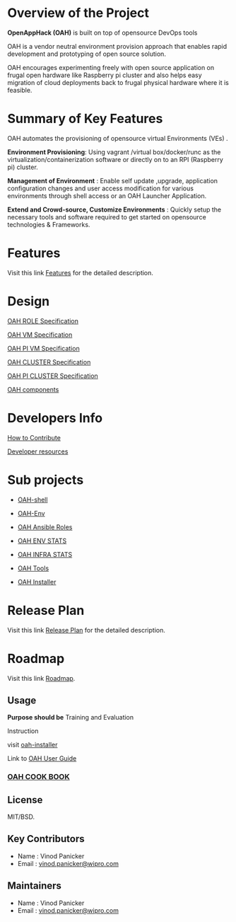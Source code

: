 # Overview of the Project

**OpenAppHack (OAH)** is built on top of opensource DevOps tools

OAH is a vendor neutral environment provision approach that enables rapid development and prototyping of open source solution.

OAH encourages experimenting freely with open source application on frugal open hardware like Raspberry pi cluster and also helps easy migration of cloud deployments back to frugal physical hardware where it is feasible.

# Summary of Key Features

OAH automates the provisioning of opensource virtual Environments (VEs) .

**Environment Provisioning**: Using vagrant /virtual box/docker/runc as the virtualization/containerization software or directly on to an RPI (Raspberry pi)  cluster.

**Management of Environment** : Enable self update ,upgrade, application configuration changes and user access modification for various environments through shell access or an OAH Launcher Application.

**Extend and Crowd-source, Customize Environments** : Quickly setup the necessary tools and software required to get started on opensource technologies & Frameworks.

# Features

Visit this link [Features](Features) for the detailed description.

# Design

[OAH ROLE Specification](OAH-ROLE-SPECIFICATION)

[OAH VM Specification](OAH-VM-SPECIFICATION)

[OAH PI VM Specification](OAH-PI-VM-SPECIFICATION)

[OAH CLUSTER Specification](OAH-CLUSTER-SPECIFICATION)

[OAH PI CLUSTER Specification](OAH-PI-CLUSTER-SPECIFICATION)

[OAH components](OAH-components)

# Developers Info

[How to Contribute](https://openapphack.github.io/OAH/developer-info/how-to-contribute/)

[Developer resources](https://openapphack.github.io/OAH/developer-info/developer-resources/)

# Sub projects

- [OAH-shell](http://github.com/openapphack/oah-shell)

- [OAH-Env](OAH-ENVs)

- [OAH Ansible Roles](OAH-Ansible-Roles)

- [OAH ENV STATS](http://github.com/openapphack/oah-env-stat)

- [OAH INFRA STATS](http://github.com/openapphack/oah-infra-stat)

- [OAH Tools](OAH-Tools)

- [OAH Installer](http://github.com/openapphack/oah-installer)

# Release Plan

Visit this link [Release Plan](Release-Plan) for the detailed description.

# Roadmap

Visit this link [Roadmap](Roadmap).

## Usage

**Purpose should be** Training and Evaluation

Instruction

visit [oah-installer](http://github.com/openapphack/oah-installer)


Link to [OAH User Guide](OAH_User_Guide)

### [OAH COOK BOOK ](OAH_Cook_Book)


## License

MIT/BSD.

## Key Contributors

* Name : Vinod Panicker
* Email : vinod.panicker@wipro.com

## Maintainers

* Name : Vinod Panicker
* Email : vinod.panicker@wipro.com
